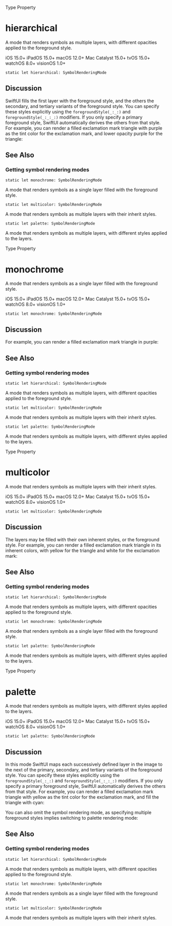 Type Property

# hierarchical

A mode that renders symbols as multiple layers, with different opacities
applied to the foreground style.

iOS 15.0+  iPadOS 15.0+  macOS 12.0+  Mac Catalyst 15.0+  tvOS 15.0+  watchOS
8.0+  visionOS 1.0+

    
    
    static let hierarchical: SymbolRenderingMode

## Discussion

SwiftUI fills the first layer with the foreground style, and the others the
secondary, and tertiary variants of the foreground style. You can specify
these styles explicitly using the `foregroundStyle(_:_:)` and
`foregroundStyle(_:_:_:)` modifiers. If you only specify a primary foreground
style, SwiftUI automatically derives the others from that style. For example,
you can render a filled exclamation mark triangle with purple as the tint
color for the exclamation mark, and lower opacity purple for the triangle:

## See Also

### Getting symbol rendering modes

`static let monochrome: SymbolRenderingMode`

A mode that renders symbols as a single layer filled with the foreground
style.

`static let multicolor: SymbolRenderingMode`

A mode that renders symbols as multiple layers with their inherit styles.

`static let palette: SymbolRenderingMode`

A mode that renders symbols as multiple layers, with different styles applied
to the layers.

Type Property

# monochrome

A mode that renders symbols as a single layer filled with the foreground
style.

iOS 15.0+  iPadOS 15.0+  macOS 12.0+  Mac Catalyst 15.0+  tvOS 15.0+  watchOS
8.0+  visionOS 1.0+

    
    
    static let monochrome: SymbolRenderingMode

## Discussion

For example, you can render a filled exclamation mark triangle in purple:

## See Also

### Getting symbol rendering modes

`static let hierarchical: SymbolRenderingMode`

A mode that renders symbols as multiple layers, with different opacities
applied to the foreground style.

`static let multicolor: SymbolRenderingMode`

A mode that renders symbols as multiple layers with their inherit styles.

`static let palette: SymbolRenderingMode`

A mode that renders symbols as multiple layers, with different styles applied
to the layers.

Type Property

# multicolor

A mode that renders symbols as multiple layers with their inherit styles.

iOS 15.0+  iPadOS 15.0+  macOS 12.0+  Mac Catalyst 15.0+  tvOS 15.0+  watchOS
8.0+  visionOS 1.0+

    
    
    static let multicolor: SymbolRenderingMode

## Discussion

The layers may be filled with their own inherent styles, or the foreground
style. For example, you can render a filled exclamation mark triangle in its
inherent colors, with yellow for the triangle and white for the exclamation
mark:

## See Also

### Getting symbol rendering modes

`static let hierarchical: SymbolRenderingMode`

A mode that renders symbols as multiple layers, with different opacities
applied to the foreground style.

`static let monochrome: SymbolRenderingMode`

A mode that renders symbols as a single layer filled with the foreground
style.

`static let palette: SymbolRenderingMode`

A mode that renders symbols as multiple layers, with different styles applied
to the layers.

Type Property

# palette

A mode that renders symbols as multiple layers, with different styles applied
to the layers.

iOS 15.0+  iPadOS 15.0+  macOS 12.0+  Mac Catalyst 15.0+  tvOS 15.0+  watchOS
8.0+  visionOS 1.0+

    
    
    static let palette: SymbolRenderingMode

## Discussion

In this mode SwiftUI maps each successively defined layer in the image to the
next of the primary, secondary, and tertiary variants of the foreground style.
You can specify these styles explicitly using the `foregroundStyle(_:_:)` and
`foregroundStyle(_:_:_:)` modifiers. If you only specify a primary foreground
style, SwiftUI automatically derives the others from that style. For example,
you can render a filled exclamation mark triangle with yellow as the tint
color for the exclamation mark, and fill the triangle with cyan:

You can also omit the symbol rendering mode, as specifying multiple foreground
styles implies switching to palette rendering mode:

## See Also

### Getting symbol rendering modes

`static let hierarchical: SymbolRenderingMode`

A mode that renders symbols as multiple layers, with different opacities
applied to the foreground style.

`static let monochrome: SymbolRenderingMode`

A mode that renders symbols as a single layer filled with the foreground
style.

`static let multicolor: SymbolRenderingMode`

A mode that renders symbols as multiple layers with their inherit styles.

